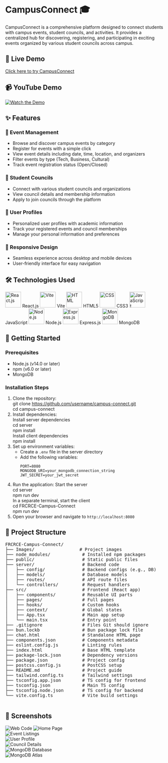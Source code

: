 # CampusConnect 🎓

CampusConnect is a comprehensive platform designed to connect students with campus events, student councils, and activities. It provides a centralized hub for discovering, registering, and participating in exciting events organized by various student councils across campus.  

## 🚀 Live Demo  
[Click here to try CampusConnect](https://frcrcecampusconnect.onrender.com/)  

## 📹 YouTube Demo
[![Watch the Demo](https://img.youtube.com/vi/VIDEO_ID/maxresdefault.jpg)](https://www.youtube.com/watch?v=VIDEO_ID)

## ✨ Features

### 🎪 Event Management
- Browse and discover campus events by category
- Register for events with a simple click
- View event details including date, time, location, and organizers
- Filter events by type (Tech, Business, Cultural)
- Track event registration status (Open/Closed)

### 👥 Student Councils
- Connect with various student councils and organizations
- View council details and membership information
- Apply to join councils through the platform

### 👤 User Profiles
- Personalized user profiles with academic information
- Track your registered events and council memberships
- Manage your personal information and preferences

### 📱 Responsive Design
- Seamless experience across desktop and mobile devices
- User-friendly interface for easy navigation

## 🛠️ Technologies Used

<p align="left">
  <img src="https://upload.wikimedia.org/wikipedia/commons/a/a7/React-icon.svg" alt="React.js" width="50" height="50"/> React.js
  <img src="https://vitejs.dev/logo-with-shadow.png" alt="Vite" width="50" height="50"/> Vite
  <img src="https://upload.wikimedia.org/wikipedia/commons/6/61/HTML5_logo_and_wordmark.svg" alt="HTML" width="50" height="50"/> HTML5
  <img src="https://upload.wikimedia.org/wikipedia/commons/d/d5/CSS3_logo_and_wordmark.svg" alt="CSS" width="50" height="50"/> CSS3
  <img src="https://upload.wikimedia.org/wikipedia/commons/6/6a/JavaScript-logo.png" alt="JavaScript" width="50" height="50"/> JavaScript
  <img src="https://upload.wikimedia.org/wikipedia/commons/d/d9/Node.js_logo.svg" alt="Node.js" width="50" height="50"/> Node.js
  <img src="https://www.vectorlogo.zone/logos/expressjs/expressjs-icon.svg" alt="Express.js" width="50" height="50"/> Express.js
  <img src="https://www.vectorlogo.zone/logos/mongodb/mongodb-icon.svg" alt="MongoDB" width="50" height="50"/> MongoDB
</p>

## 🏁 Getting Started

### Prerequisites
- Node.js (v14.0 or later)
- npm (v6.0 or later)
- MongoDB

### Installation Steps  

1. Clone the repository:  
   git clone https://github.com/username/campus-connect.git  
   cd campus-connect  
2. Install dependencies:  
   Install server dependencies  
   cd server  
   npm install  
   Install client dependencies  
   npm install  
3. Set up environment variables:  
   - Create a `.env` file in the server directory  
   - Add the following variables:  
     ```  
     PORT=8080  
     MONGODB_URI=your_mongodb_connection_string  
     JWT_SECRET=your_jwt_secret  
     ```  
4. Run the application:
   Start the server  
   cd server  
   npm run dev  
   In a separate terminal, start the client  
   cd FRCRCE-Campus-Connect  
   npm run dev  
5. Open your browser and navigate to `http://localhost:8080`  

## 📁 Project Structure  

<pre>
FRCRCE-Campus-Connect/
├── Images/                 # Project images
├── node_modules/            # Installed npm packages
├── public/                  # Static public files
├── server/                  # Backend code
│   ├── config/              # Backend configs (e.g., DB)
│   ├── models/              # Database models
│   ├── routes/              # API route files
│   └── controllers/         # Request handlers
├── src/                     # Frontend (React app)
│   ├── components/          # Reusable UI parts
│   ├── pages/               # Full pages
│   ├── hooks/               # Custom hooks
│   ├── context/             # Global states
│   ├── App.tsx              # Main app setup
│   └── main.tsx             # Entry point
├── .gitignore               # Files Git should ignore
├── bun.lockb                # Bun package lock file
├── chat.html                # Standalone HTML page
├── components.json          # Components metadata
├── eslint.config.js         # Linting rules
├── index.html               # Base HTML template
├── package-lock.json        # Dependency versions
├── package.json             # Project config
├── postcss.config.js        # PostCSS setup
├── README.md                # Project guide
├── tailwind.config.ts       # Tailwind settings
├── tsconfig.app.json        # TS config for frontend
├── tsconfig.json            # Main TS config
├── tsconfig.node.json       # TS config for backend
└── vite.config.ts           # Vite build settings

</pre>

## 📸 Screenshots

![Web Code](Images/code.png)
![Home Page](Images/home.png)  
![Event Listings](Images/events.png)  
![User Profile](Images/dashboard.png)  
![Council Details](Images/college.png)  
![MongoDB Database](Images/mongodb.png)  
![MongoDB Atlas](Images/mongodb_atlas.png)  
   
